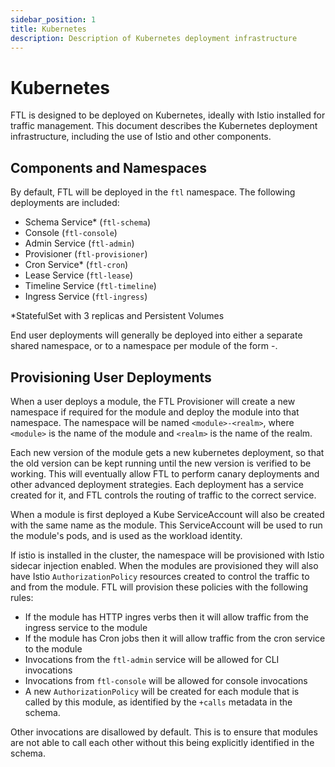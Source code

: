 ```yaml
---
sidebar_position: 1
title: Kubernetes
description: Description of Kubernetes deployment infrastructure
---
```


# Kubernetes

FTL is designed to be deployed on Kubernetes, ideally with Istio installed for traffic management. This document describes the Kubernetes deployment infrastructure, including the use of Istio and other components.

## Components and Namespaces

By default, FTL will be deployed in the `ftl` namespace. The following deployments are included:

- Schema Service* (`ftl-schema`)
- Console (`ftl-console`)
- Admin Service (`ftl-admin`)
- Provisioner (`ftl-provisioner`)
- Cron Service* (`ftl-cron`)
- Lease Service (`ftl-lease`)
- Timeline Service (`ftl-timeline`)
- Ingress Service (`ftl-ingress`)

*StatefulSet with 3 replicas and Persistent Volumes

End user deployments will generally be deployed into either a separate shared namespace, or to a namespace per module
of the form <module>-<realm>. 


## Provisioning User Deployments

When a user deploys a module, the FTL Provisioner will create a new namespace if required for the module and deploy the module into that namespace. 
The namespace will be named `<module>-<realm>`, where `<module>` is the name of the module and `<realm>` is the name of the realm.

Each new version of the module gets a new kubernetes deployment, so that the old version can be kept running until the new version is verified to be working.
This will eventually allow FTL to perform canary deployments and other advanced deployment strategies. Each deployment has a service created for it, and
FTL controls the routing of traffic to the correct service. 

When a module is first deployed a Kube ServiceAccount will also be created with the same name as the module. This ServiceAccount will be used to run the module's pods, and is used as the workload identity.

If istio is installed in the cluster, the namespace will be provisioned with Istio sidecar injection enabled. When the modules are provisioned they will also have
Istio `AuthorizationPolicy` resources created to control the traffic to and from the module. FTL will provision these policies with the following rules:

- If the module has HTTP ingres verbs then it will allow traffic from the ingress service to the module
- If the module has Cron jobs then it will allow traffic from the cron service to the module
- Invocations from the `ftl-admin` service will be allowed for CLI invocations
- Invocations from `ftl-console` will be allowed for console invocations
- A new `AuthorizationPolicy` will be created for each module that is called by this module, as identified by the `+calls` metadata in the schema.

Other invocations are disallowed by default. This is to ensure that modules are not able to call each other without this being explicitly identified in the schema.


